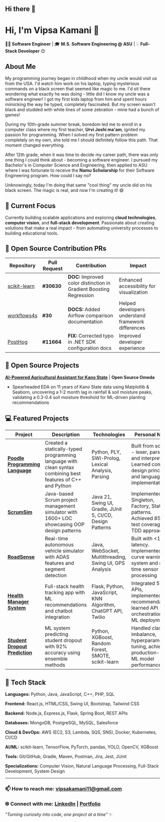 ## Hi there 👋

# Hi, I'm Vipsa Kamani 👋

🧑‍💻 **Software Engineer** | 🎓 **M.S. Software Engineering @ ASU** | 💡 **Full-Stack Developer** 😊

## About Me

My programming journey began in childhood when my uncle would visit us from the USA. I'd watch him work on his laptop, typing mysterious commands on a black screen that seemed like magic to me. I'd sit there wondering what exactly he was doing - little did I know my uncle was a software engineer! I got my first kids laptop from him and spent hours mimicking the way he typed, completely fascinated. But my screen wasn't black and studded with white lines of some zebration - mine had a bunch of games!

During my 10th-grade summer break, boredom led me to enroll in a computer class where my first teacher, **Urvi Joshi ma'am**, ignited my passion for programming. When I solved my first pattern problem completely on my own, she told me I should definitely follow this path. That moment changed everything.

After 12th grade, when it was time to decide my career path, there was only one thing I could think about - becoming a software engineer. I pursued my Bachelor's in Computer Science and Engineering, then applied to ASU where I was fortunate to receive the **Namu Scholarship** for their Software Engineering program. How could I say no?

Unknowingly, today I'm doing that same "cool thing" my uncle did on his black screen. The magic is real, and now I'm creating it! 😄

## 🚀 Current Focus

Currently building scalable applications and exploring **cloud technologies**, **computer vision**, and **full-stack development**. Passionate about creating solutions that make a real impact - from automating university processes to building educational tools.

## 🌟 Open Source Contribution PRs

| Repository | Pull Request | Contribution | Impact |
|------------|-------------|-------------|---------|
| [scikit-learn](https://github.com/scikit-learn/scikit-learn/commit/e520b8bf5b2629c376f264b61d6798c43e91ea6c) | **#30630** | **DOC:** Improved color distinction in Gradient Boosting Regression | Enhanced accessibility for visualization |
| [workflows4s](https://github.com/business4s/workflows4s/pull/30) | **#30** | **DOCS:** Added Airflow comparison documentation | Helped developers understand framework differences |
| [PostHog](https://github.com/PostHog/posthog.com/pull/11664) | **#11664** | **FIX:** Corrected typo in .NET SDK configuration docs | Improved developer experience |

## 🌱 Open Source Projects

**[AI-Powered Agricultural Assistant for Kano State](Link)** | **Open Source Omeda**
* Spearheaded EDA on 11 years of Kano State data using Matplotlib & Seaborn, uncovering a 1-2 month lag in rainfall & soil moisture peaks, validating a 0.3-0.4 soil moisture threshold for ML-driven planting recommendations

## 💻 Featured Projects

| Project | Description | Technologies | Personal Notes |
|---------|-------------|-------------|----------------|
| **[Poodle Programming Language](https://github.com/vive12345/Poodle-The-Programming-Language-)** | Created a statically-typed programming language with clean syntax combining best features of C++ and Python | Python, PLY, SWI-Prolog, Lexical Analysis, Parsing | Built from scratch - lexer, parser, and interpreter. Learned compiler design principles and language implementation |
| **[ScrumSim](https://github.com/vive12345/Scrum-Simulator-Project)** | Java-based Scrum project management simulator with 1600+ LOC showcasing OOP design patterns | Java 21, Swing UI, Gradle, JUnit 5, CI/CD, Design Patterns | Implemented Singleton, Factory, State patterns. Achieved 85% test coverage with TDD approach |
| **[RoadSense](https://github.com/vive12345/RoadSense)** | Real-time autonomous vehicle simulator with ADAS features and segment detection | Java, WebSocket, Multithreading, Swing UI, GPS Analysis | Built with <1.6ms latency. Implemented curve warning system and real-time sensor data processing |
| **[Health Manager System](https://github.com/vive12345/Health-Manager-system)** | Full-stack health tracking app with ML recommendations and chatbot integration | Flask, Python, JavaScript, KNN Algorithm, ChatGPT API, Twilio | Integrated 5+ APIs, implemented ML recommendations, learned API orchestration and ML deployment |
| **[Student Dropout Prediction](https://github.com/vive12345/Predicting-Student-Dropout-and-Academic-Success-)** | ML system predicting student dropout with 92% accuracy using ensemble methods | Python, XGBoost, Random Forest, SMOTE, scikit-learn | Handled class imbalance, hyperparameter tuning, achieved production-ready ML model performance |

## 🔧 Tech Stack

**Languages:** Python, Java, JavaScript, C++, PHP, SQL

**Frontend:** React.js, HTML/CSS, Swing UI, Bootstrap, Tailwind CSS

**Backend:** Node.js, Express.js, Flask, Spring Boot, REST APIs

**Databases:** MongoDB, PostgreSQL, MySQL, Salesforce

**Cloud & DevOps:** AWS (EC2, S3, Lambda, SQS, SNS), Docker, Kubernetes, CI/CD

**AI/ML:** scikit-learn, TensorFlow, PyTorch, pandas, YOLO, OpenCV, XGBoost

**Tools:** Git/GitHub, Gradle, Maven, Postman, Jira, Jest, JUnit

**Specializations:** Computer Vision, Natural Language Processing, Full-Stack Development, System Design

---

### 📫 How to reach me: **vipsakamani11@gmail.com**
### 🌐 Connect with me: **[LinkedIn](https://linkedin.com/in/vipsa-kamani)** | **[Portfolio](https://github.com/vive12345)**

*"Turning curiosity into code, one project at a time"* ✨
